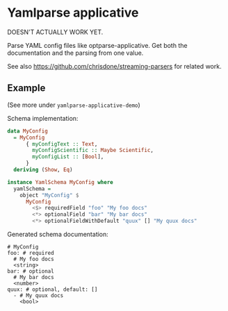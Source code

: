 # Yamlparse applicative

DOESN'T ACTUALLY WORK YET.

Parse YAML config files like optparse-applicative.
Get both the documentation and the parsing from one value.

See also https://github.com/chrisdone/streaming-parsers for related work.



## Example

(See more under `yamlparse-applicative-demo`)

Schema implementation:

``` haskell
data MyConfig
  = MyConfig
      { myConfigText :: Text,
        myConfigScientific :: Maybe Scientific,
        myConfigList :: [Bool],
      }
  deriving (Show, Eq)

instance YamlSchema MyConfig where
  yamlSchema =
    object "MyConfig" $
      MyConfig
        <$> requiredField "foo" "My foo docs"
        <*> optionalField "bar" "My bar docs"
        <*> optionalFieldWithDefault "quux" [] "My quux docs"
```

Generated schema documentation:

```
# MyConfig
foo: # required
  # My foo docs
  <string>
bar: # optional
  # My bar docs
  <number>
quux: # optional, default: []
  - # My quux docs
    <bool>
```
